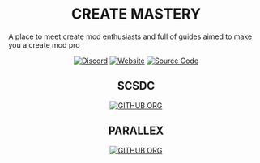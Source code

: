 <div align=center>

# CREATE MASTERY

</div>

A place to meet create mod enthusiasts and full of guides aimed to make you a create mod pro

<div align=center>

[![Discord](https://dcbadge.limes.pink/api/server/RVX6RRqkt5?style=for-the-badge)](https://discord.gg/RVX6RRqkt5)
[![Website](https://img.shields.io/badge/-Website-555555?style=for-the-badge&logo=google-chrome&logoColor=white&labelColor=4CAF50)](https://createmastery.org)
[![Source Code](https://img.shields.io/badge/-Source_Code-555555?style=for-the-badge&logo=github&logoColor=white&labelColor=181717)](https://github.com/create-mastery/website-new)

## SCSDC

[![GITHUB ORG](https://img.shields.io/badge/-GITHUB-555555?style=for-the-badge&logo=github&logoColor=white&labelColor=181819)](https://github.com/SCSDC-co)

## PARALLEX

[![GITHUB ORG](https://img.shields.io/badge/-GITHUB-555555?style=for-the-badge&logo=github&logoColor=white&labelColor=181819)](https://github.com/ParallexStudios)

</div>